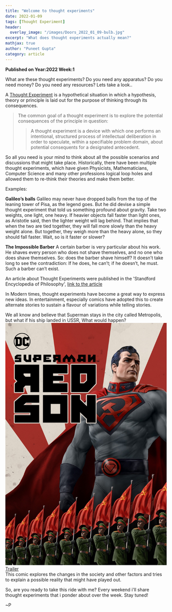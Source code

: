 ```yaml
---
title: "Welcome to thought experiments"
date: 2022-01-09
tags: [Thought Experiment]
header:
  overlay_image: "/images/Doors_2022_01_09-bulb.jpg"
excerpt: "What does thought experiments actually mean?"
mathjax: true
author: "Puneet Gupta"
category: article
---
```


**Published on Year:2022 Week:1**

What are these thought experiments? Do you need any apparatus? Do you need money? Do you need any resources?
Lets take a look..

A [Thought Experiment](https://en.wikipedia.org/wiki/Thought_experiment) is a hypothetical situation in which a hypothesis, theory or principle is laid out for the purpose of thinking through its consequences.

>The common goal of a thought experiment is to explore the potential consequences of the principle in question:
>>A thought experiment is a device with which one performs an intentional, structured process of intellectual deliberation in order to speculate, within a specifiable problem domain, about potential consequents for a designated antecedent.

So all you need is your mind to think about all the possible scenarios and discussions that might take place.
Historically, there have been multiple thought experiments, which have given Physicists, Mathematicians, Computer Science and many other professions logical loop holes and allowed them to re-think their theories and make them better.

Examples:

**Galileo’s balls**
Galileo may never have dropped balls from the top of the leaning tower of Pisa, as the legend goes. But he did devise a simple thought experiment that told us something profound about gravity. Take two weights, one light, one heavy. If heavier objects fall faster than light ones, as Aristotle said, then the lighter weight will lag behind. That implies that when the two are tied together, they will fall more slowly than the heavy weight alone. But together, they weigh more than the heavy alone, so they should fall faster. Wait, so is it faster or slower?

**The Impossible Barber**
A certain barber is very particular about his work. He shaves every person who does not shave themselves, and no one who does shave themselves. So: does the barber shave himself? It doesn’t take long to see the contradiction: If he does, he can’t; if he doesn’t, he must. Such a barber can’t exist.

An article about Thought Experiments were published in the 'Standford Encyclopedia of Philosophy', [link to the article](https://plato.stanford.edu/entries/thought-experiment/)

In Modern times, thought experiments have become a great way to express new ideas. In entertainment, especially comics have adopted this to create alternate stories to sustain a flavour of variations while telling stories.

We all know and believe that Superman stays in the city called Metropolis, but what if his ship landed in USSR, What would happen?
![Superman](/images/2022-01-09-superman.jpg)
[Trailer](https://www.youtube.com/watch?v=n0s0FJfyqGk&ab_channel=DC) <br />
This comic explores the changes in the society and other factors and tries to explain a possible reality that might have played out.

So, are you ready to take this ride with me? Every weekend i'll share thought experiments that i ponder about over the week. Stay tuned!

~P
